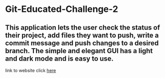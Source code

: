 # Git-Educated-Challenge-2
## This application lets the user check the status of their project, add files they want to push, write a commit message and push changes to a desired branch. The simple and elegant GUI has a light and dark mode and is easy to use. 
link to website click <a href="https://henokk-14.github.io/Git-Educated-Challenge-2/" target="_blank">here</a>
